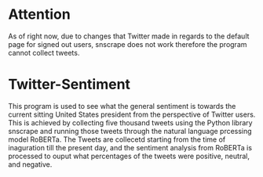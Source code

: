 # Attention
As of right now, due to changes that Twitter made in regards to the default page for signed out users, snscrape does not work therefore the program cannot collect tweets.

# Twitter-Sentiment
This program is used to see what the general sentiment is towards the current sitting United States president from the perspective of Twitter users. This is achieved by collecting five thousand tweets using the Python library snscrape and running those tweets through the natural language prcessing model RoBERTa. The Tweets are collecetd starting from the time of inaguration till the present day, and the sentiment analysis from RoBERTa is processed to ouput what percentages of the tweets were positive, neutral, and negative.
